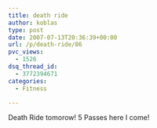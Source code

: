 ```yaml
---
title: death ride
author: koblas
type: post
date: 2007-07-13T20:36:39+00:00
url: /p/death-ride/86
pvc_views:
  - 1526
dsq_thread_id:
  - 3772394671
categories:
  - Fitness

---
```

Death Ride tomorow! 5 Passes here I come!
